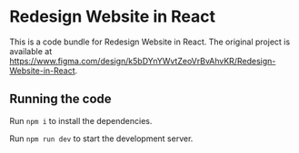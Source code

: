 
  # Redesign Website in React

  This is a code bundle for Redesign Website in React. The original project is available at https://www.figma.com/design/k5bDYnYWvtZeoVrBvAhvKR/Redesign-Website-in-React.

  ## Running the code

  Run `npm i` to install the dependencies.

  Run `npm run dev` to start the development server.
  